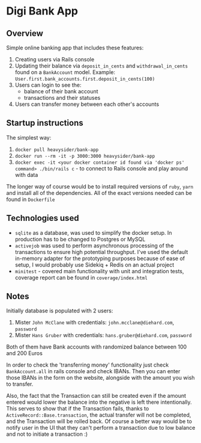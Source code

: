 
# Digi Bank App

## Overview

Simple online banking app that includes these features:
1) Creating users via Rails console
2) Updating their balance via `deposit_in_cents` and `withdrawal_in_cents`  found on a `BankAccount` model. Example: `User.first.bank_accounts.first.deposit_in_cents(100)`
3) Users can login to see the: 
	- balance of their bank account
	- transactions and their statuses 
4) Users can transfer money between each other's accounts

## Startup instructions

The simplest way:
1) `docker pull heavysider/bank-app`
2) `docker run --rm -it -p 3000:3000 heavysider/bank-app`
3) `docker exec -it <your docker container id found via 'docker ps' command> ./bin/rails c` - to connect to Rails console and play around with data

The longer way of course would be to install required versions of `ruby`, `yarn` and install all of the dependencies. All of the exact versions needed can be found in `Dockerfile`

## Technologies used

- `sqlite` as a database, was used to simplify the docker setup. In production has to be changed to Postgres or MySQL
- `activejob` was used to perform asynchronous processing of the transactions to ensure high potential throughput. I've used the default in-memory adapter for the prototyping purposes because of ease of setup, I would probably use Sidekiq + Redis on an actual project
- `minitest` - covered main functionality with unit and integration tests, coverage report can be found in `coverage/index.html`

## Notes

Initially database is populated with 2 users:

1) Mister `John McClane` with credentials: `john.mcclane@diehard.com`, `password`
2) Mister `Hans Gruber` with credentials: `hans.gruber@diehard.com`, `password`

Both of them have Bank accounts with randomized balance between 100 and 200 Euros

In order to check the 'transferring money' functionality just check `BankAccount.all` in rails console and check IBANs. Then you can enter those IBANs in the form on the website, alongside with the amount you wish to transfer.

Also, the fact that the Transaction can still be created even if the amount entered would lower the balance into the negative is left there intentionally. This serves to show that if the Transaction fails, thanks to `ActiveRecord::Base.transaction`, the actual transfer will not be completed, and the Transaction will be rolled back. Of course a better way would be to notify user in the UI that they can't perform a transaction due to low balance and not to initiate a transaction :)
